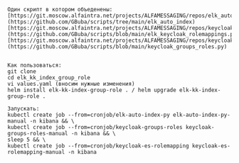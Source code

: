     Один скрипт в котором объеденены:
    [https://git.moscow.alfaintra.net/projects/ALFAMESSAGING/repos/elk_auto_index/browse](https://github.com/GBuba/scripts/tree/main/elk_auto_index)
    [https://git.moscow.alfaintra.net/projects/ALFAMESSAGING/repos/keycloak_elastic_rolemappings/browse](https://github.com/GBuba/scripts/blob/main/elk_keycloak_rolemappings.py)
    [https://git.moscow.alfaintra.net/projects/ALFAMESSAGING/repos/keycloak_groups_roles/browse](https://github.com/GBuba/scripts/blob/main/keycloak_groups_roles.py)


    Как пользоваться:
    git clone 
    cd elk_kk_index_group_role
    vi values.yaml (вносим нужные изменения)
    helm install elk-kk-index-group-role . / helm upgrade elk-kk-index-group-role .
    
    Запускать:
    kubectl create job --from=cronjob/elk-auto-index-py elk-auto-index-py-manual -n kibana && \
    kubectl create job --from=cronjob/keycloak-groups-roles keycloak-groups-roles-manual -n kibana && \
    sleep 5 && \
    kubectl create job --from=cronjob/keycloak-es-rolemapping keycloak-es-rolemapping-manual -n kibana
